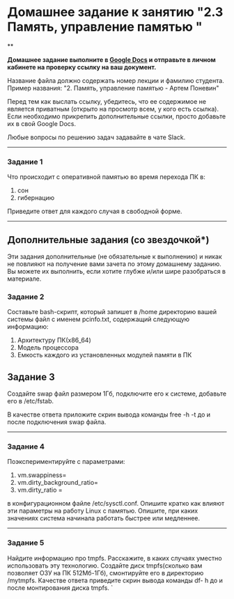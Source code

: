 # Домашнее задание к занятию "2.3 Память, управление памятью "

**

**Домашнее задание выполните в [Google Docs](https://docs.google.com/) и отправьте в личном кабинете на проверку ссылку на ваш документ.** 

Название файла должно содержать номер лекции и фамилию студента. Пример названия: "2. Память, управление памятью - Артем Поневин"

Перед тем как выслать ссылку, убедитесь, что ее содержимое не является приватным (открыто на просмотр всем, у кого есть ссылка). Если необходимо прикрепить дополнительные ссылки, просто добавьте их в свой Google Docs.

Любые вопросы по решению задач задавайте в чате Slack.

---

### Задание 1

Что происходит с оперативной памятью во время перехода ПК в:
1) сон
2) гибернацию

Приведите ответ для каждого случая в свободной форме.

---

## Дополнительные задания (со звездочкой*)
Эти задания дополнительные (не обязательные к выполнению) и никак не повлияют на получение вами зачета по этому домашнему заданию. Вы можете их выполнить, если хотите глубже и/или шире разобраться в материале.

### Задание 2

Составьте bash-скрипт, который запишет в /home директорию вашей системы файл с именем pcinfo.txt, содержащий следующую информацию:

1) Архитектуру ПК(x86_64)
2) Модель процессора
3) Емкость каждого из установленных модулей памяти в ПК

## Задание 3

Создайте swap файл размером 1Гб, подключите его к системе, добавьте его в /etc/fstab.

В качестве ответа приложите скрин вывода команды free -h -t до и после подключения swap файла.

---

### Задание 4

Поэкспериментируйте с параметрами:

1) vm.swappiness=
2) vm.dirty_background_ratio=
3) vm.dirty_ratio = 

в конфигурационном файле /etc/sysctl.conf. 
Опишите кратко как влияют эти параметры на работу Linux  с памятью. Опишите, при каких значениях система начинала работать быстрее или медленнее.

---

### Задание 5

Найдите информацию про tmpfs. Расскажите, в каких случаях уместно использовать эту технологию. 
Создайте диск tmpfs(сколько вам позволяет ОЗУ на ПК 512Мб-1Гб), смонтируйте его в директорию /mytmpfs.
Качестве ответа приведите скрин вывода команды df- h до и после монтирования диска tmpfs.
    `
